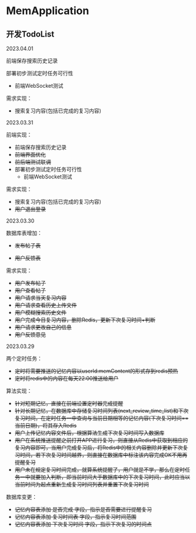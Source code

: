 # MemApplication


## 开发TodoList

2023.04.01

前端保存搜索历史记录

部署初步测试定时任务可行性

+ 前端WebSocket测试

需求实现：

+ 搜索复习内容(包括已完成的复习内容)



2023.03.31

前端实现：

+ 前端保存搜索历史记录
+ ~~前端界面优化~~
+ ~~前后端测试联调~~
+ 部署初步测试定时任务可行性
  + 前端WebSocket测试

需求实现：

+ 搜索复习内容(包括已完成的复习内容)
+ ~~用户退出登录~~



2023.03.30

数据库表增加：

+ ~~发布帖子表~~

+ ~~用户反馈表~~

需求实现：

+ ~~用户发布帖子~~
+ ~~用户查看帖子~~
+ ~~用户请求当天复习内容~~
+ ~~用户请求查看历史上传文件~~
+ ~~用户模糊搜索历史文件~~
+ ~~用户完成今日复习内容，删除Redis，更新下次复习时间+判断~~
+ ~~用户请求更改自己的信息~~
+ ~~用户反馈意见~~



2023.03.29

两个定时任务：
+ ~~定时将需要推送的记忆内容以userId:memContent的形式存到redis预热~~
+ ~~定时将redis中的内容在每天22:00推送给用户~~

算法实现：

+ ~~针对短期记忆，直接在前端设置定时器完成提醒~~
+ ~~针对长期记忆，在数据库中存储复习时间列表(next_review_time_list)和下次复习时间，在定时任务一中查询与当前日期相等的记忆内容(下次复习时间==当前日期)，将其存入Redis~~
+ ~~用户上传记忆内容文件后，根据算法生成下次复习时间写入数据库~~
+ ~~用户在系统推送提醒之前打开APP进行复习，则直接从Redis中获取到相应的复习内容即可，当用户完成复习后，将Redis中的相关内容删除并更新下次复习时间，若下次复习时间越界，则直接在数据库中标注该内容完成OK不用再提醒复习~~
+ ~~用户未在规定复习时间完成，就算系统提醒了，用户就是不学，那么在定时任务一中就要加入判断，即当前时间大于数据库中的下次复习时间，此时应当以当前时间为起点重新生成复习时间列表并重置下次复习时间~~

数据库变更：
+ ~~记忆内容表添加 是否完成 字段，指示是否需要进行提醒复习~~
+ ~~记忆内容表添加 复习时间表 字段，指示复习时间范围~~
+ ~~记忆内容表添加 下次复习时间 字段，指示下次复习的时间点~~

